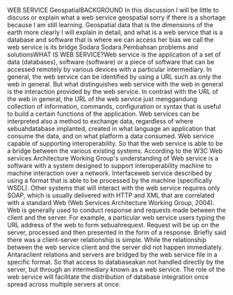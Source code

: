 WEB SERVICE GeospatialBACKGROUND In this discussion I will be little to discuss or explain what a web service geospatial sorry if there is a shortage because I am still learning. Geospatial data that is the dimensions of the earth more clearly I will explain in detail, and what is a web service that is a database and software that is where we can access her bias we call the web service is its bridge Sodara Sodara.Pembahsan problems and solutionsWHAT IS WEB SERVICE?Web service is the application of a set of data (databases), software (software) or a piece of software that can be accessed remotely by various devices with a particular intermediary. In general, the web service can be identified by using a URL such as only the web in general. But what distinguishes web service with the web in general is the interaction provided by the web service. In contrast with the URL of the web in general, the URL of the web service just menggandung collection of information, commands, configuration or syntax that is useful to build a certain functions of the application. Web services can be interpreted also a method to exchange data, regardless of where sebuahdatabase implanted, created in what language an application that consume the data, and on what platform a data consumed. Web service capable of supporting interoperability. So that the web service is able to be a bridge between the various existing systems. According to the W3C Web services Architecture Working Group's understanding of Web service is a software with a system designed to support interoperability machine to machine interaction over a network. Interfaceweb service described by using a format that is able to be processed by the machine (specifically WSDL). Other systems that will interact with the web service requires only SOAP, which is usually delivered with HTTP and XML that are correlated with a standard Web (Web Services Architecture Working Group, 2004). Web is generally used to conduct response and requests made between the client and the server. For example, a particular web service users typing the URL address of the web to form sebuahrequest. Request will be up on the server, processed and then presented in the form of a response. Briefly said there was a client-server relationship is simple. While the relationship between the web service client and the server did not happen immediately. Antaraclient relations and servers are bridged by the web service file in a specific format. So that access to databaseakan not handled directly by the server, but through an intermediary known as a web service. The role of the web service will facilitate the distribution of database integration once spread across multiple servers at once.
